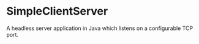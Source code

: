 # SimpleClientServer
A headless server application in Java which listens on a configurable TCP port.
